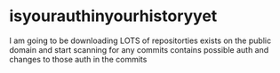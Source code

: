 isyourauthinyourhistoryyet
==========================

I am going to be downloading LOTS of repositorties exists on the public domain and start scanning for any commits contains possible auth and changes to those auth in the commits

